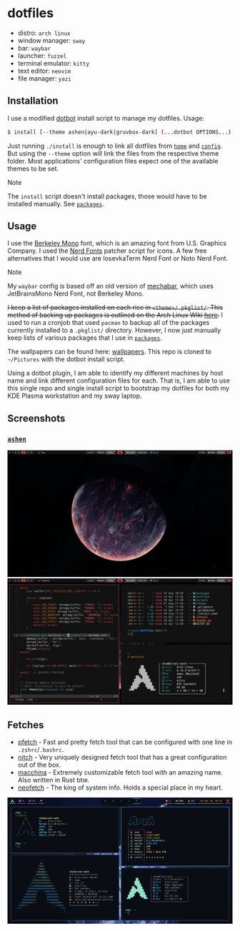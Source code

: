 # dotfiles

- distro: `arch linux`
- window manager: `sway`
- bar: `waybar`
- launcher: `fuzzel`
- terminal emulator: `kitty`
- text editor: `neovim`
- file manager: `yazi`

## Installation

I use a modified [dotbot](https://github.com/anishathalye/dotbot) install script to manage my dotfiles. Usage:
```sh
$ install [--theme ashen|ayu-dark|gruvbox-dark] (...dotbot OPTIONS...)
```

Just running `./install` is enough to link all dotfiles from [`home`](home/) and [`config`](config/). But using the `--theme` option will link the files from the respective theme folder. Most applications' configuration files expect one of the available themes to be set.

> [!NOTE]
> The `install` script doesn't install packages, those would have to be installed manually. See [`packages`](packages/).

## Usage

I use the [Berkeley Mono](https://usgraphics.com/products/berkeley-mono) font, which is an amazing font from U.S. Graphics Company. I used the [Nerd Fonts](https://www.nerdfonts.com) patcher script for icons. A few free alternatives that I would use are IosevkaTerm Nerd Font or Noto Nerd Font.

> [!NOTE]
> My `waybar` config is based off an old version of [mechabar](https://github.com/sejjy/mechabar), which uses JetBrainsMono Nerd Font, not Berkeley Mono.

~~I keep a list of packages installed on each rice in `<theme>/.pkglist/`. This method of backing up packages is outlined on the Arch Linux Wiki [here](https://wiki.archlinux.org/title/Pacman/Tips_and_tricks#List_of_installed_packages).~~ I used to run a cronjob that used `pacman` to backup all of the packages currently installed to a `.pkglist/` directory. However, I now just manually keep lists of various packages that I use in [`packages`](packages/).

The wallpapers can be found here: [wallpapers](https://github.com/notchum/wallpapers). This repo is cloned to `~/Pictures` with the dotbot install script.

Using a dotbot plugin, I am able to identify my different machines by host name and link different configuration files for each. That is, I am able to use this single repo and single install script to bootstrap my dotfiles for both my KDE Plasma workstation and my sway laptop.

## Screenshots

### [`ashen`](https://github.com/ficd0/ashen)

![ashen-screenshot1](images/ashen-screenshot1.png)
![ashen-screenshot2](images/ashen-screenshot2.png)

## Fetches

- [pfetch](https://github.com/dylanaraps/pfetch) - Fast and pretty fetch tool that can be configured with one line in `.zshrc`/`.bashrc`.
- [nitch](https://github.com/ssleert/nitch) - Very uniquely designed fetch tool that has a great configuration out of the box.
- [macchina](https://github.com/Macchina-CLI/macchina) - Extremely customizable fetch tool with an amazing name. Also written in Rust btw.
- [neofetch](https://github.com/dylanaraps/neofetch) - The king of system info. Holds a special place in my heart.

![fetch](images/fetch.png)

